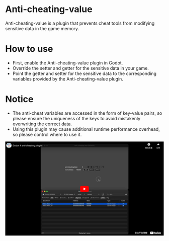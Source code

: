 # Anti-cheating-value
Anti-cheating-value is a plugin that prevents cheat tools from modifying sensitive data in the game memory.

# How to use
- First, enable the Anti-cheating-value plugin in Godot.
- Override the setter and getter for the sensitive data in your game.
- Point the getter and setter for the sensitive data to the corresponding variables provided by the Anti-cheating-value plugin.

# Notice
- The anti-cheat variables are accessed in the form of key-value pairs, so please ensure the uniqueness of the keys to avoid mistakenly overwriting the correct data.
- Using this plugin may cause additional runtime performance overhead, so please control where to use it.

[![Watch the video](screenshot/screenshot1.png)](https://youtu.be/lVJk9zAZP1w)
